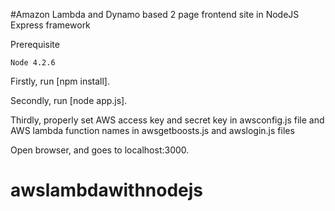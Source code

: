 #Amazon Lambda and Dynamo based 2 page frontend site in NodeJS Express framework 

Prerequisite

```
Node 4.2.6
```

Firstly, run [npm install].

Secondly, run [node app.js].

Thirdly, properly set AWS access key and secret key in awsconfig.js file and AWS lambda function names in awsgetboosts.js and awslogin.js files 

Open browser, and goes to localhost:3000.


# awslambdawithnodejs
